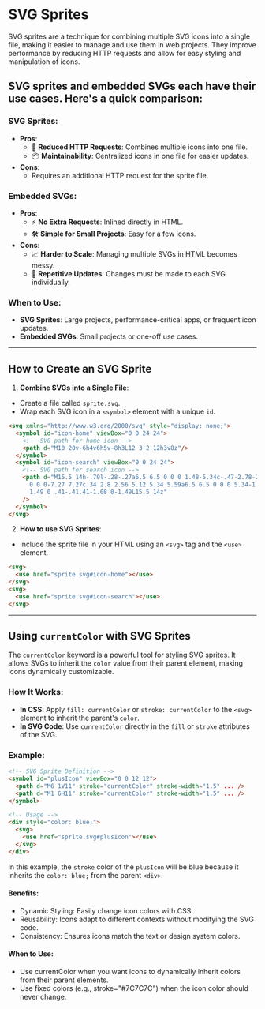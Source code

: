 # SVG Sprites

SVG sprites are a technique for combining multiple SVG icons into a single file, making it easier to manage and use them in web projects. They improve performance by reducing HTTP requests and allow for easy styling and manipulation of icons.

## SVG sprites and embedded SVGs each have their use cases. Here's a quick comparison:

### SVG Sprites:
- **Pros**:
  - 🚀 **Reduced HTTP Requests**: Combines multiple icons into one file.
  - 📦 **Maintainability**: Centralized icons in one file for easier updates.
- **Cons**:
  - Requires an additional HTTP request for the sprite file.

### Embedded SVGs:
- **Pros**:
  - ⚡ **No Extra Requests**: Inlined directly in HTML.
  - 🛠️ **Simple for Small Projects**: Easy for a few icons.
- **Cons**:
  - 📈 **Harder to Scale**: Managing multiple SVGs in HTML becomes messy.
  - 🔄 **Repetitive Updates**: Changes must be made to each SVG individually.

### When to Use:
- **SVG Sprites**: Large projects, performance-critical apps, or frequent icon updates.
- **Embedded SVGs**: Small projects or one-off use cases.

---

## How to Create an SVG Sprite

1. **Combine SVGs into a Single File**:
  - Create a file called `sprite.svg`.
  - Wrap each SVG icon in a `<symbol>` element with a unique `id`.

  ```html
  <svg xmlns="http://www.w3.org/2000/svg" style="display: none;">
    <symbol id="icon-home" viewBox="0 0 24 24">
      <!-- SVG path for home icon -->
      <path d="M10 20v-6h4v6h5v-8h3L12 3 2 12h3v8z"/>
    </symbol>
    <symbol id="icon-search" viewBox="0 0 24 24">
      <!-- SVG path for search icon -->
      <path d="M15.5 14h-.79l-.28-.27a6.5 6.5 0 0 0 1.48-5.34c-.47-2.78-2.79-5-5.59-5.34a6.505 6.505 
        0 0 0-7.27 7.27c.34 2.8 2.56 5.12 5.34 5.59a6.5 6.5 0 0 0 5.34-1.48l.27.28v.79l4.25 4.25c.41.41 1.08.41
        1.49 0 .41-.41.41-1.08 0-1.49L15.5 14z"
      />
    </symbol>
  </svg>
  ```

2. **How to use SVG Sprites**:
  - Include the sprite file in your HTML using an `<svg>` tag and the `<use>` element.

  ```html
  <svg>
    <use href="sprite.svg#icon-home"></use>
  </svg>
  <svg>
    <use href="sprite.svg#icon-search"></use>
  </svg>
  ```

---

## Using `currentColor` with SVG Sprites

The `currentColor` keyword is a powerful tool for styling SVG sprites. 
It allows SVGs to inherit the `color` value from their parent element, making icons dynamically customizable.

### How It Works:
- **In CSS**: Apply `fill: currentColor` or `stroke: currentColor` to the `<svg>` element to inherit the parent's `color`.
- **In SVG Code**: Use `currentColor` directly in the `fill` or `stroke` attributes of the SVG.

### Example:
```html
<!-- SVG Sprite Definition -->
<symbol id="plusIcon" viewBox="0 0 12 12">
  <path d="M6 1V11" stroke="currentColor" stroke-width="1.5" ... />
  <path d="M1 6H11" stroke="currentColor" stroke-width="1.5" ... />
</symbol>

<!-- Usage -->
<div style="color: blue;">
  <svg>
    <use href="sprite.svg#plusIcon"></use>
  </svg>
</div>
```

In this example, the `stroke` color of the `plusIcon` will be blue because it inherits the `color: blue;` from the parent `<div>`.

#### Benefits:
  - Dynamic Styling: Easily change icon colors with CSS.
  - Reusability: Icons adapt to different contexts without modifying the SVG code.
  - Consistency: Ensures icons match the text or design system colors.

#### When to Use:
  - Use currentColor when you want icons to dynamically inherit colors from their parent elements.
  - Use fixed colors (e.g., stroke="#7C7C7C") when the icon color should never change.

